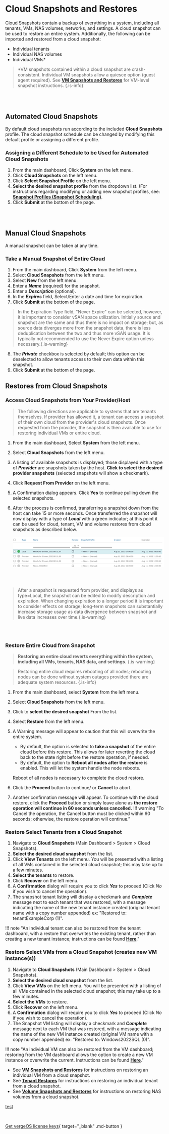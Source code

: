 

# Cloud Snapshots and Restores

Cloud Snapshots contain a backup of everything in a system, including all tenants, VMs, NAS volumes, networks, and settings. A cloud snapshot can be used to restore an entire system. Additionally, the following can be imported and restored from a cloud snapshot:

-   Individual tenants
-   Individual NAS volumes
-   Individual VMs\*

> \*VM snapshots contained within a cloud snapshot are crash-consistent. Individual VM snapshots allow a quiesce option (guest agent required). See [**VM Snapshots and Restores**](/product-guide/VMsnapshotsandrestores) for VM-level snapshot instructions. {.is-info}

<br>
<br>

## Automated Cloud Snapshots

By default cloud snapshots run according to the included **Cloud Snapshots**  profile. The cloud snapshot schedule can be changed by modifying this default profile or assigning a different profile.
<br>

### Assigning a Different Schedule to be Used for Automated Cloud Snapshots

1.  From the main dashboard, Click **System** on the left menu.
2.  Click **Cloud Snapshots** on the left menu.
3.  Click **Select Snapshot Profile** on the left menu.
4.  **Select the desired snapshot profile** from the dropdown list. (For instructions regarding modifying or adding new snapshot profiles, see: [**Snapshot Profiles (Snapshot Scheduling)**](/product-guide/snapshot-profiles).
5.  Click **Submit** at the bottom of the page.

<br>
<br>


## Manual Cloud Snapshots

A manual snapshot can be taken at any time.

### Take a Manual Snapshot of Entire Cloud

1.  From the main dashboard, Click **System** from the left menu.
2.  Select **Cloud Snapshots** from the left menu.
3.  Select **New** from the left menu.
4.  Enter a ***Name*** (required) for the snapshot.
5.  Enter a ***Description*** (optional).
6.  In the ***Expires*** field, Select/Enter a date and time for expiration.
7.  Click **Submit** at the bottom of the page.

> In the Expiration Type field, "Never Expire" can be selected, however,  it is important to consider vSAN space utilization. Initially source and snapshot are the same and thus there is no impact on storage; but, as source data diverges more from the snapshot data, there is less deduplication between the two and thus more vSAN usage. It is typically not recommended to use the Never Expire option unless necessary.{.is-warning}


8.  The ***Private*** checkbox is selected by default; this option can be deselected to allow tenants access to their own data within this snapshot.
9.  Click **Submit** at the bottom of the page.


## Restores from Cloud Snapshots

### Access Cloud Snapshots from Your Provider/Host

> The following directions are applicable to systems that are tenants themselves. If provider has allowed it, a tenant can access a snapshot of their own cloud from the provider's cloud snapshots. Once requested from the provider, the snapshot is then available to use for restoring individual VMs or entire cloud.

1.  From the main dashboard, Select **System** from the left menu.
2.  Select **Cloud Snapshots** from the left menu.
3.  A listing of available snapshots is displayed; those displayed with a type of ***Provider*** are snapshots taken by the host. **Click to select the desired provider snapshots** (selected snapshots will show a checkmark).
4.  Click **Request From Provider** on the left menu.
5.  A Confirmation dialog appears. Click **Yes** to continue pulling down the selected snapshots.
6.  After the process is confirmed, transferring a snapshot down from the host can take 15 or more seconds. Once transferred the snapshot will now display with a type of ***Local*** with a green indicator; at this point it can be used for cloud, tenant, VM and volume restores from cloud snapshots as described below.


    ![snapshotlocal.png](/public/userguide-sshots/snapshotlocal.png)
    
    <br>
    <br>
    
    
 >  After a snapshot is requested from provider, and displays as type=Local, the snapshot can be edited to modify description and expiration. When changing expiration to a longer period it is important to consider effects on storage; long-term snapshots can substantially increase storage usage as data divergence between snapshot and live data increases over time.{.is-warning}

<br>
<br>




### Restore Entire Cloud from Snapshot

> **Restoring an entire cloud reverts everything within the system, including all VMs, tenants, NAS data, and settings.** {.is-warning}

>  Restoring entire cloud requires rebooting of all nodes; rebooting nodes can be done without system outages provided there are adequate system resources. {.is-info}

1.  From the main dashboard, select **System** from the left menu.
2.  Select **Cloud Snapshots** from the left menu.
3.  Click to **select the desired snapshot** From the list.
4.  Select **Restore** from the left menu.
5.  A Warning message will appear to caution that this will overwrite the entire system.
    -   By default, the option is selected to **take a snapshot** of the entire cloud before this restore. This allows for later reverting the cloud back to the state right before the restore operation, if needed.
    -   By default, the option to **Reboot all nodes after the restore** is enabled. This will let the system handle the node reboots.
    
    

     Reboot  of all nodes is necessary to complete the cloud restore. 

6.  Click the **Proceed** button to continue/ or **Cancel** to abort.
7.  Another confirmation message will appear. To continue with the cloud restore, click the **Proceed** button or simply leave alone as **the restore operation will continue in 60 seconds unless cancelled.**
!!! warning "To Cancel the operation, the Cancel button must be clicked within 60 seconds; otherwise, the restore operation will continue."

### Restore Select Tenants from a Cloud Snapshot

1. Navigate to **Cloud Snapshots** (Main Dashboard > System > Cloud Snapshots).
2. **Select the desired cloud snapshot** from the list.
3. Click **View Tenants** on the left menu. You will be presented with a listing of all VMs contained in the selected cloud snapshot; this may take up to a few minutes.
4. **Select the tenants** to restore.
5. Click **Recover** on the left menu.
6. A **Confirmation** dialog will require you to click ***Yes*** to proceed (Click *No* if you wish to cancel the operation).
7. The snapshot tenant listing will display a checkmark and ***Complete*** message next to each tenant that was restored, with a message indicating the name of the new tenant instance created (original tenant name with a copy number appended) ex: "Restored to: tenantExampleCorp (1)".

!!! note "An individual tenant can also be restored from the tenant dashboard, with a restore that overwrites the existing tenant, rather than creating a new tenant instance; instructions can be found [**Here**](/product-guide//product-guide/tenantrestores#restore-a-tenant)."

### Restore Select VMs from a Cloud Snapshot (creates new VM instance(s))

1. Navigate to **Cloud Snapshots** (Main Dashboard > System > Cloud Snapshots).
2. **Select the desired cloud snapshot** from the list.
3. Click **View VMs** on the left menu. You will be presented with a listing of all VMs contained in the selected cloud snapshot; this may take up to a few minutes.
4. **Select the VMs** to restore.
5. Click **Recover** on the left menu.
6. A **Confirmation** dialog will require you to click ***Yes*** to proceed (Click *No* if you wish to cancel the operation).
7. The Snapshot VM listing will display a checkmark and ***Complete*** message next to each VM that was restored, with a message indicating the name of the new VM instance created (original VM name with a copy number appended) ex: "Restored to: Windows2022SQL (0)".

!!! note "An individual VM can also be restored from the VM dashboard; restoring from the VM dashboard allows the option to create a new VM instance or overwrite the current. Instructions can be found [**Here**](/product-guide/VMsnapshotsandrestores#restore-a-vm-snapshot-to-overwrite-existing-current-version-of-vm)."

-   See [**VM Snapshots and Restores**](/product-guide/VMsnapshotsandrestores) for instructions on restoring an individual VM from a cloud snapshot.
-   See [**Tenant Restores**](/product-guide/tenantrestores) for instructions on restoring an individual tenant from a cloud snapshot.
-   See [**Volume Snapshots and Restores**](/product-guide/volumesnapsandrestores) for instructions on restoring NAS volumes from a cloud snapshot.

[test](#restore-select-tenants-from-a-cloud-snapshot)

<br>

[Get vergeOS license keys](https://www.verge.io/test-drive){ target="_blank" .md-button }